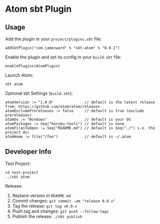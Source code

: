 Atom sbt Plugin
=====================


Usage
-----

Add the plugin in your `project/plugins.sbt` file:

    addSbtPlugin("com.jamesward" % "sbt-atom" % "0.0.1")


Enable the plugin and set its config in your `build.sbt` file:

    enablePlugins(AtomPlugin)
    
Launch Atom:

    sbt atom

Optional sbt Settings (`build.sbt`):

    atomVersion := "1.0.0"              // default is the latest release from: https://github.com/atom/atom/releases
    atomExcludePrereleases := false     // default is true (exclude prereleases)
    atomOs := "Windows"                 // default is your OS
    atomPackages := Seq("heroku-tools") // default is none
    atomFilesToOpen := Seq("README.md") // default is Seq("./") i.e. the project dir
    atomHome := file("/foo")            // default is ~/.atom


Developer Info
--------------

Test Project:

    cd test-project
    ../sbt atom

Release:

1. Replace version in `README.md`
1. Commit changes: `git commit -am "release 0.0.x"`
1. Tag the release: `git tag v0.0.x`
1. Push tag and changes: `git push --follow-tags`
1. Publish the release: `./sbt publish`